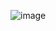 ![image](https://github.com/leiasantos/exercicio-reprograma-login/assets/57420848/3b06e514-dc88-4f49-8f04-3bd69adaed48)
